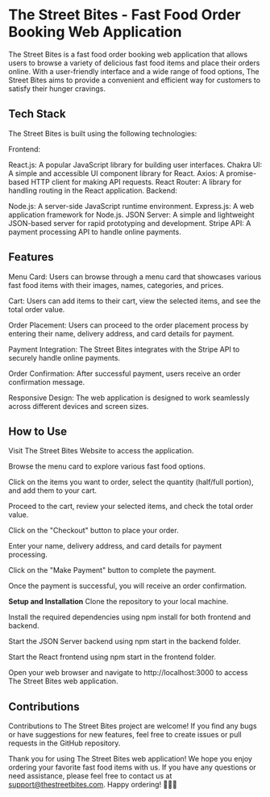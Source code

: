 <h1>The Street Bites - Fast Food Order Booking Web Application</h1>


The Street Bites is a fast food order booking web application that allows users to browse a variety of delicious fast food items and place their orders online. With a user-friendly interface and a wide range of food options, The Street Bites aims to provide a convenient and efficient way for customers to satisfy their hunger cravings.

<h2>Tech Stack</h2>
The Street Bites is built using the following technologies:

Frontend:

React.js: A popular JavaScript library for building user interfaces.
Chakra UI: A simple and accessible UI component library for React.
Axios: A promise-based HTTP client for making API requests.
React Router: A library for handling routing in the React application.
Backend:

Node.js: A server-side JavaScript runtime environment.
Express.js: A web application framework for Node.js.
JSON Server: A simple and lightweight JSON-based server for rapid prototyping and development.
Stripe API: A payment processing API to handle online payments.

<h2>Features</h2>
Menu Card: Users can browse through a menu card that showcases various fast food items with their images, names, categories, and prices.

Cart: Users can add items to their cart, view the selected items, and see the total order value.

Order Placement: Users can proceed to the order placement process by entering their name, delivery address, and card details for payment.

Payment Integration: The Street Bites integrates with the Stripe API to securely handle online payments.

Order Confirmation: After successful payment, users receive an order confirmation message.

Responsive Design: The web application is designed to work seamlessly across different devices and screen sizes.

<h2>How to Use</h2>
Visit The Street Bites Website to access the application.

Browse the menu card to explore various fast food options.

Click on the items you want to order, select the quantity (half/full portion), and add them to your cart.

Proceed to the cart, review your selected items, and check the total order value.

Click on the "Checkout" button to place your order.

Enter your name, delivery address, and card details for payment processing.

Click on the "Make Payment" button to complete the payment.

Once the payment is successful, you will receive an order confirmation.

**Setup and Installation**
Clone the repository to your local machine.

Install the required dependencies using npm install for both frontend and backend.

Start the JSON Server backend using npm start in the backend folder.

Start the React frontend using npm start in the frontend folder.

Open your web browser and navigate to http://localhost:3000 to access The Street Bites web application.

<h2>Contributions</h2>
Contributions to The Street Bites project are welcome! If you find any bugs or have suggestions for new features, feel free to create issues or pull requests in the GitHub repository.



Thank you for using The Street Bites web application! We hope you enjoy ordering your favorite fast food items with us. If you have any questions or need assistance, please feel free to contact us at support@thestreetbites.com. Happy ordering! 🍔🍟🍕

